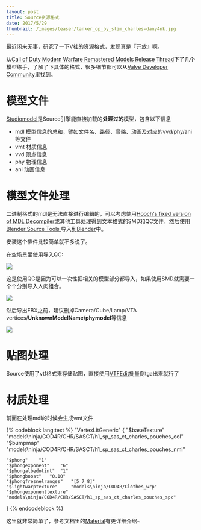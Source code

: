 ```yaml
---
layout: post
title: Source资源格式
date: 2017/5/29
thumbnail: /images/teaser/tanker_op_by_slim_charles-dany4nk.jpg
---
```


最近闲来无事，研究了一下V社的资源格式，发现真是『开放』啊。

<!--more-->

从[Call of Duty Modern Warfare Remastered Models Release Thread](https://facepunch.com/showthread.php?t=1541193)下了几个模型练手，了解了下具体的格式，很多细节都可以从[Valve Developer Community](https://developer.valvesoftware.com/wiki/Main_Page)里找到。

# 模型文件

[Studiomodel](https://developer.valvesoftware.com/wiki/Studiomodel)是Source引擎能直接加载的**处理过的**模型，包含以下信息

- mdl 模型信息的总和，譬如文件名、路径、骨骼、动画及对应的vvd/phy/ani等文件
- vmt 材质信息
- vvd 顶点信息
- phy 物理信息
- ani 动画信息

# 模型文件处理

二进制格式的mdl是无法直接进行编辑的，可以考虑使用[Hooch's fixed version of MDL Decompiler](http://gamebanana.com/tools/5083)或其他工具处理得到文本格式的SMD和QC文件，然后使用[Blender Source Tools
](https://developer.valvesoftware.com/wiki/Blender_Source_Tools)导入到[Blender](https://www.blender.org/)中。

安装这个插件比较简单就不多说了。

在空场景里使用导入QC:

![](/images/blender_source_import.jpg)

这是使用QC是因为可以一次性把相关的模型部分都导入，如果使用SMD就需要一个个分别导入人肉组合。

![](/images/blender_source_import_qc.jpg)

然后导出FBX之前，建议删掉Camera/Cube/Lamp/VTA vertices/**UnknownModelName/phymodel**等信息

![](/images/blender_source_useless_parts.jpg)

# 贴图处理

Source使用了vtf格式来存储贴图，直接使用[VTFEdit](https://developer.valvesoftware.com/wiki/VTFEdit)批量倒tga出来就行了

# 材质处理

前面在处理mdl的时候会生成vmt文件

{% codeblock lang:text %}
"VertexLitGeneric"
{
	"$baseTexture" "models\ninja/COD4R/CHR/SASCT/h1_sp_sas_ct_charles_pouches_col"
	"$bumpmap"    "models\ninja/COD4R/CHR/SASCT/h1_sp_sas_ct_charles_pouches_nml"
	
	"$phong"	"1"
	"$phongexponent"	"6"
	"$phongalbedotint"	"1"
	"$phongboost"	"0.10"
	"$phongfresnelranges"	"[5 7 8]"
    "$lightwarptexture" 	"models\ninja/COD4R/Clothes_wrp"
	"$phongexponenttexture" "models\ninja/COD4R/CHR/SASCT/h1_sp_sas_ct_charles_pouches_spc"
}
{% endcodeblock %}

这里就非常简单了，参考文档里的[Material](https://developer.valvesoftware.com/wiki/Vmt)有更详细介绍~

